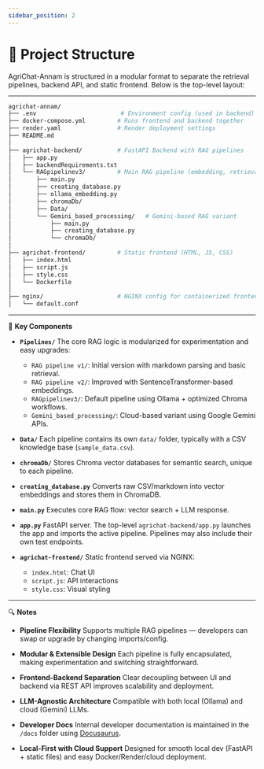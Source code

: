 ```yaml
---
sidebar_position: 2
---
```


# 📁 Project Structure

AgriChat-Annam is structured in a modular format to separate the retrieval pipelines, backend API, and static frontend. Below is the top-level layout:

---

```bash
agrichat-annam/
├── .env                        # Environment config (used in backend)
├── docker-compose.yml         # Runs frontend and backend together
├── render.yaml                # Render deployment settings
├── README.md
│
├── agrichat-backend/          # FastAPI Backend with RAG pipelines
│   ├── app.py
│   ├── backendRequirements.txt
│   └── RAGpipelinev3/         # Main RAG pipeline (embedding, retrieval, LLM)
│       ├── main.py
│       ├── creating_database.py
│       ├── ollama_embedding.py
│       ├── chromaDb/
│       ├── Data/
│       └── Gemini_based_processing/   # Gemini-based RAG variant
│           ├── main.py
│           ├── creating_database.py
│           └── chromaDb/
│
├── agrichat-frontend/         # Static frontend (HTML, JS, CSS)
│   ├── index.html
│   ├── script.js
│   ├── style.css
│   └── Dockerfile
│
├── nginx/                     # NGINX config for containerized frontend
│   └── default.conf
````

---

🔧 **Key Components**

* **`Pipelines/`**
  The core RAG logic is modularized for experimentation and easy upgrades:

  * `RAG pipeline v1/`: Initial version with markdown parsing and basic retrieval.
  * `RAG pipeline v2/`: Improved with SentenceTransformer-based embeddings.
  * `RAGpipelinev3/`: Default pipeline using Ollama + optimized Chroma workflows.
  * `Gemini_based_processing/`: Cloud-based variant using Google Gemini APIs.

* **`Data/`**
  Each pipeline contains its own `data/` folder, typically with a CSV knowledge base (`sample_data.csv`).

* **`chromaDb/`**
  Stores Chroma vector databases for semantic search, unique to each pipeline.

* **`creating_database.py`**
  Converts raw CSV/markdown into vector embeddings and stores them in ChromaDB.

* **`main.py`**
  Executes core RAG flow: vector search + LLM response.

* **`app.py`**
  FastAPI server. The top-level `agrichat-backend/app.py` launches the app and imports the active pipeline. Pipelines may also include their own test endpoints.

* **`agrichat-frontend/`**
  Static frontend served via NGINX:

  * `index.html`: Chat UI
  * `script.js`: API interactions
  * `style.css`: Visual styling

---

🔍 **Notes**

* **Pipeline Flexibility**
  Supports multiple RAG pipelines — developers can swap or upgrade by changing imports/config.

* **Modular & Extensible Design**
  Each pipeline is fully encapsulated, making experimentation and switching straightforward.

* **Frontend-Backend Separation**
  Clear decoupling between UI and backend via REST API improves scalability and deployment.

* **LLM-Agnostic Architecture**
  Compatible with both local (Ollama) and cloud (Gemini) LLMs.

* **Developer Docs**
  Internal developer documentation is maintained in the `/docs` folder using [Docusaurus](https://docusaurus.io).

* **Local-First with Cloud Support**
  Designed for smooth local dev (FastAPI + static files) and easy Docker/Render/cloud deployment.